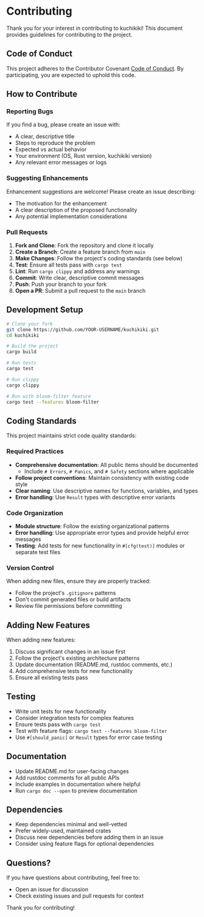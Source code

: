# Contributing

Thank you for your interest in contributing to kuchikiki! This document provides guidelines for contributing to the project.

## Code of Conduct

This project adheres to the Contributor Covenant [Code of Conduct](CODE_OF_CONDUCT.md). By participating, you are expected to uphold this code.

## How to Contribute

### Reporting Bugs

If you find a bug, please create an issue with:

- A clear, descriptive title
- Steps to reproduce the problem
- Expected vs actual behavior
- Your environment (OS, Rust version, kuchikiki version)
- Any relevant error messages or logs

### Suggesting Enhancements

Enhancement suggestions are welcome! Please create an issue describing:

- The motivation for the enhancement
- A clear description of the proposed functionality
- Any potential implementation considerations

### Pull Requests

1. **Fork and Clone**: Fork the repository and clone it locally
2. **Create a Branch**: Create a feature branch from `main`
3. **Make Changes**: Follow the project's coding standards (see below)
4. **Test**: Ensure all tests pass with `cargo test`
5. **Lint**: Run `cargo clippy` and address any warnings
6. **Commit**: Write clear, descriptive commit messages
7. **Push**: Push your branch to your fork
8. **Open a PR**: Submit a pull request to the `main` branch

## Development Setup

```bash
# Clone your fork
git clone https://github.com/YOUR-USERNAME/kuchikiki.git
cd kuchikiki

# Build the project
cargo build

# Run tests
cargo test

# Run clippy
cargo clippy

# Run with bloom-filter feature
cargo test --features bloom-filter
```

## Coding Standards

This project maintains strict code quality standards:

### Required Practices

- **Comprehensive documentation**: All public items should be documented
  - Include `# Errors`, `# Panics`, and `# Safety` sections where applicable
- **Follow project conventions**: Maintain consistency with existing code style
- **Clear naming**: Use descriptive names for functions, variables, and types
- **Error handling**: Use `Result` types with descriptive error variants

### Code Organization

- **Module structure**: Follow the existing organizational patterns
- **Error handling**: Use appropriate error types and provide helpful error messages
- **Testing**: Add tests for new functionality in `#[cfg(test)]` modules or separate test files

### Version Control

When adding new files, ensure they are properly tracked:

- Follow the project's `.gitignore` patterns
- Don't commit generated files or build artifacts
- Review file permissions before committing

## Adding New Features

When adding new features:

1. Discuss significant changes in an issue first
2. Follow the project's existing architecture patterns
3. Update documentation (README.md, rustdoc comments, etc.)
4. Add comprehensive tests for new functionality
5. Ensure all existing tests pass

## Testing

- Write unit tests for new functionality
- Consider integration tests for complex features
- Ensure tests pass with `cargo test`
- Test with feature flags: `cargo test --features bloom-filter`
- Use `#[should_panic]` or `Result` types for error case testing

## Documentation

- Update README.md for user-facing changes
- Add rustdoc comments for all public APIs
- Include examples in documentation where helpful
- Run `cargo doc --open` to preview documentation

## Dependencies

- Keep dependencies minimal and well-vetted
- Prefer widely-used, maintained crates
- Discuss new dependencies before adding them in an issue
- Consider using feature flags for optional dependencies

## Questions?

If you have questions about contributing, feel free to:

- Open an issue for discussion
- Check existing issues and pull requests for context

Thank you for contributing!
